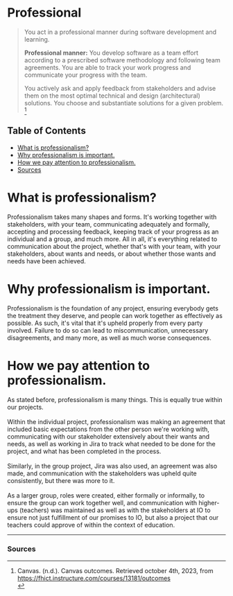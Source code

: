 # Professional
>You act in a professional manner during software development and learning.
>
>**Professional manner:** You develop software as a team effort according to a prescribed software methodology and following team agreements. You are able to track your work progress and communicate your progress with the team.
>
>You actively ask and apply feedback from stakeholders and advise them on the most optimal technical and design (architectural) solutions.
You choose and substantiate solutions for a given problem.
[^1]

## **Table of Contents**
- [What is professionalism?](#what-is-professionalism)
- [Why professionalism is important.](#why-professionalism-is-important)
- [How we pay attention to professionalism.](#how-we-pay-attention-to-professionalism)
- [Sources](#sources)

# **What is professionalism?**
Professionalism takes many shapes and forms. It's working together with stakeholders, with your team, communicating adequately and formally, accepting and processing feedback, keeping track of your progress as an individual and a group, and much more. All in all, it's everything related to communication about the project, whether that's with your team, with your stakeholders, about wants and needs, or about whether those wants and needs have been achieved.

# **Why professionalism is important.**
Professionalism is the foundation of any project, ensuring everybody gets the treatment they deserve, and people can work together as effectively as possible. As such, it's vital that it's upheld properly from every party involved. Failure to do so can lead to miscommunication, unnecessary disagreements, and many more, as well as much worse consequences.

# **How we pay attention to professionalism.**
As stated before, professionalism is many things. This is equally true within our projects. <br><br>
Within the individual project, professionalism was making an agreement that included basic expectations from the other person we're working with, communicating with our stakeholder extensively about their wants and needs, as well as working in Jira to track what needed to be done for the project, and what has been completed in the process. <br><br>
Similarly, in the group project, Jira was also used, an agreement was also made, and communication with the stakeholders was upheld quite consistently, but there was more to it. <br><br>
As a larger group, roles were created, either formally or informally, to ensure the group can work together well, and communication with higher-ups (teachers) was maintained as well as with the stakeholders at IO to ensure not just fulfillment of our promises to IO, but also a project that our teachers could approve of within the context of education.

---
### **Sources**
[^1]: Canvas. (n.d.). Canvas outcomes. Retrieved october 4th, 2023, from https://fhict.instructure.com/courses/13181/outcomes <br>